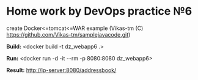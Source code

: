 # Home work by DevOps practice №6
 create Docker<=tomcat<=WAR example (Vikas-tm (C) https://github.com/Vikas-tm/samplejavacode.git)
 
**Build:** <docker build -t dz_webapp6 .>

 **Run:** <docker run -d -it --rm -p 8080:8080 dz_webapp6>

 **Result:** <http://ip-server:8080/addressbook/>
